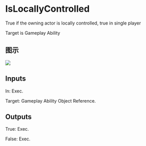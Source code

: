 # IsLocallyControlled

True if the owning actor is locally controlled, true in single player

Target is Gameplay Ability

## 图示

![]($-20221218-17322338.png)

## Inputs

In: Exec.

Target: Gameplay Ability Object Reference.  

## Outputs

True: Exec.

False: Exec.

